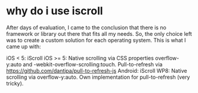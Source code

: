# why do i use iscroll

After days of evaluation, I came to the conclusion that there is no framework or library out there that fits all my needs. So, the only choice left was to create a custom solution for each operating system. This is what I came up with:

iOS < 5: iScroll
iOS >= 5: Native scrolling via CSS properties overflow-y:auto and -webkit-overflow-scrolling:touch. Pull-to-refresh via https://github.com/dantipa/pull-to-refresh-js
Android: iScroll
WP8: Native scrolling via overflow-y:auto. Own implementation for pull-to-refresh (very tricky).

